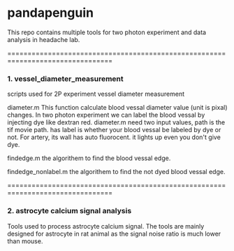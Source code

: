 # pandapenguin
This repo contains multiple tools for two photon experiment and data analysis in headache lab.


================================================================================
### 1. vessel_diameter_measurement
scripts used for 2P experiment vessel diameter measurement


diameter.m
This function calculate blood vessal diameter value (unit is pixal) changes. In two photon experiment we can label the blood vessal by injecting dye like dextran red. diameter.m need two input values, path is the tif movie path. has label is whether your blood vessal be labeled by dye or not. For artery, its wall has auto fluorocent. it lights up even you don't give dye. 

findedge.m
the algorithem to find the blood vessal edge.

findedge_nonlabel.m
the algorithem to find the not dyed blood vessal edge.


================================================================================
### 2. astrocyte calcium signal analysis
Tools used to process astrocyte calcium signal. The tools are mainly designed for astrocyte in rat animal as the signal noise ratio is much lower than mouse. 
